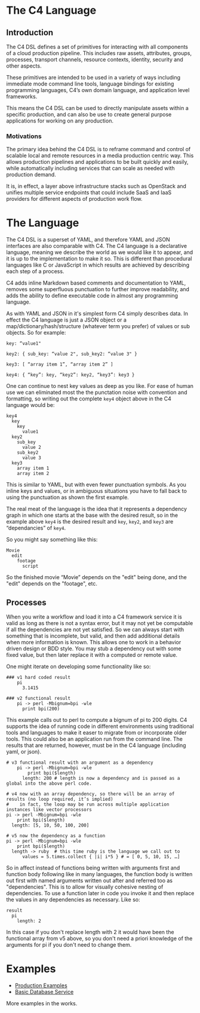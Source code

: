 # The C4 Language

## Introduction

The C4 DSL defines a set of primitives for interacting with all components of a cloud production pipeline.  This includes raw assets, attributes, groups, processes, transport channels, resource contexts, identity, security and other aspects.

These primitives are intended to be used in a variety of ways including immediate mode command line tools, language bindings for existing programming languages, C4’s own domain language, and application level frameworks.

This means the C4 DSL can be used to directly manipulate assets within a specific production, and can also be use to create general purpose applications for working on any production.

### Motivations

The primary idea behind the C4 DSL is to reframe command and control of scalable local and remote resources in a media production centric way.  This allows production pipelines and applications to be built quickly and easily, while automatically including services that can scale as needed with production demand.

It is, in effect, a layer above infrastructure stacks such as OpenStack and unifies multiple service endpoints that could include SaaS and IaaS providers for different aspects of production work flow.


# The Language

The C4 DSL is a superset of YAML, and therefore YAML and JSON interfaces are also comparable with C4. The C4 language is a declarative language, meaning we describe the world as we would like it to appear, and it is up to the implementation to make it so.  This is different than procedural languages like C or JavaScript in which results are achieved by describing each step of a process.

C4 adds inline Markdown based comments and documentation to YAML, removes some superfluous punctuation to further improve readability, and adds the ability to define executable code in almost any programming language.

As with YAML and JSON in it's simplest form C4 simply describes data. In effect the C4 language is just a JSON object or a map/dictionary/hash/structure (whatever term you prefer) of values or sub objects.  So for example:

```c4
key: “value1"

key2: { sub_key: “value 2", sub_key2: “value 3" } 

key3: [ “array item 1”, “array item 2” ]

key4: { “key”: key, “key2”: key2, “key3”: key3 }
```

One can continue to nest key values as deep as you like.  For ease of human use we can eliminated most the the punctation noise with convention and formatting, so writing out the complete `key4` object above in the C4 language would be:

```c4
key4
  key
    key
      value1
  key2
    sub_key
      value 2
    sub_key2
      value 3
  key3
    array item 1
    array item 2
```

This is similar to YAML, but with even fewer punctuation symbols. As you inline keys and values, or in ambiguous situations you have to fall back to using the punctuation as shown the first example.

The real meat of the language is the idea that it represents a dependency graph in which one starts at the base with the desired result, so in the example above `key4` is the desired result and `key`,  `key2`, and `key3` are “dependancies” of `key4`.  

So you might say something like this:

```c4
Movie
  edit
    footage
      script
```

So the finished movie “Movie” depends on the "edit" being done, and the "edit" depends on the "footage", etc.  

## Processes

When you write a workflow and load it into a C4 framework service it is valid as long as there is not a syntax error, but it may not yet be computable if all the dependencies are not yet satisfied.  So we can always start with something that is incomplete, but valid, and then add additional details when more information is known.  This allows one to work in a behavior driven design or BDD style. You may stub a dependency out with some fixed value, but then later replace it with a computed or remote value.

One might iterate on developing some functionality like so:

```c4
### v1 hard coded result
    pi
      3.1415

### v2 functional result
    pi -> perl -Mbignum=bpi -wle
      print bpi(200)
```

This example calls out to perl to compute a bignum of pi to 200 digits.  C4 supports the idea of running code in different environments using traditional tools and languages to make it easer to migrate from or incorporate older tools.  This could also be an application run from the command line.  The results that are returned, however, must be in the C4 language (including yaml, or json).

```c4
# v3 functional result with an argument as a dependency 
    pi -> perl -Mbignum=bpi -wle
        print bpi($length)
      length: 200 # length is now a dependency and is passed as a global into the above perl code.

# v4 now with an array dependency, so there will be an array of results (no loop required, it’s implied)
#    in fact, the loop may be run across multiple application instances like vector processors
pi -> perl -Mbignum=bpi -wle
    print bpi($length)
  length: [5, 10, 50, 100, 200]

# v5 now the dependency as a function
pi -> perl -Mbignum=bpi -wle
    print bpi($length)
  length -> ruby  # this time ruby is the language we call out to
      values = 5.times.collect { |i| i*5 } # = [ 0, 5, 10, 15, …]
```

So in affect instead of functions being written with arguments first and function body following like in many languages, the function body is written out first with named arguments written out after and referred too as "dependencies".   This is to allow for visually cohesive nesting of dependencies.  To use a function later in code you invoke it and then replace the values in any dependencies as necessary. Like so:

```c4
result
  pi
    length: 2
```

In this case if you don't replace length with 2 it would have been the functional array from v5 above, so you don't need a priori knowledge of the arguments for pi if you don't need to change them.

# Examples

- [Production Examples](https://github.com/etcenter/C4/tree/master/docs/examples/production)
- [Basic Database Service](https://github.com/etcenter/C4/blob/master/docs/examples/resource_provider/directoryServiceDefinition.c4.md)

More examples in the works.
